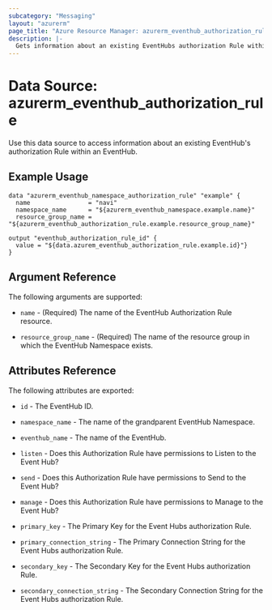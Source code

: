 ```yaml
---
subcategory: "Messaging"
layout: "azurerm"
page_title: "Azure Resource Manager: azurerm_eventhub_authorization_rule"
description: |-
  Gets information about an existing EventHubs authorization Rule within an EventHub.
---
```


# Data Source: azurerm_eventhub_authorization_rule

Use this data source to access information about an existing EventHub's authorization Rule within an EventHub.

## Example Usage

```hcl
data "azurerm_eventhub_namespace_authorization_rule" "example" {
  name                = "navi"
  namespace_name      = "${azurerm_eventhub_namespace.example.name}" 
  resource_group_name = "${azurerm_eventhub_authorization_rule.example.resource_group_name}"

output "eventhub_authorization_rule_id" {
  value = "${data.azurem_eventhub_authorization_rule.example.id}"}
}
```

## Argument Reference

The following arguments are supported:

* `name` - (Required) The name of the EventHub Authorization Rule resource. 

* `resource_group_name` - (Required) The name of the resource group in which the EventHub Namespace exists.

## Attributes Reference

The following attributes are exported:

* `id` - The EventHub ID.

* `namespace_name` - The name of the grandparent EventHub Namespace. 

* `eventhub_name` - The name of the EventHub. 

* `listen` - Does this Authorization Rule have permissions to Listen to the Event Hub?

* `send` - Does this Authorization Rule have permissions to Send to the Event Hub?

* `manage` - Does this Authorization Rule have permissions to Manage to the Event Hub?

* `primary_key` - The Primary Key for the Event Hubs authorization Rule.

* `primary_connection_string` - The Primary Connection String for the Event Hubs authorization Rule.

* `secondary_key` - The Secondary Key for the Event Hubs authorization Rule.

* `secondary_connection_string` - The Secondary Connection String for the Event Hubs authorization Rule.

